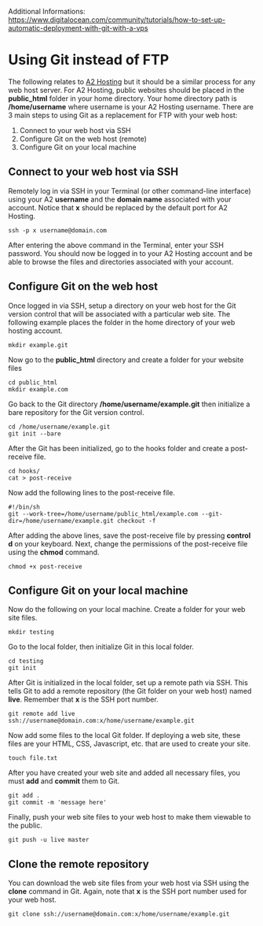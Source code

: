 Additional Informations:
https://www.digitalocean.com/community/tutorials/how-to-set-up-automatic-deployment-with-git-with-a-vps

# Using Git instead of FTP

The following relates to [A2 Hosting](http://www.a2hosting.com) but it should be a similar process for any web host server. For A2 Hosting, public websites should be placed in the **public_html** folder in your home directory. Your home directory path is **/home/username** where username is your A2 Hosting username. There are 3 main steps to using Git as a replacement for FTP with your web host:  
1. Connect to your web host via SSH  
2. Configure Git on the web host (remote)  
3. Configure Git on your local machine

## Connect to your web host via SSH

Remotely log in via SSH in your Terminal (or other command-line interface) using your A2 **username** and the **domain name** associated with your account. Notice that **x** should be replaced by the default port for A2 Hosting.

```
ssh -p x username@domain.com
```
After entering the above command in the Terminal, enter your SSH password. You should now be logged in to your A2 Hosting account and be able to browse the files and directories associated with your account.

## Configure Git on the web host

Once logged in via SSH, setup a directory on your web host for the Git version control that will be associated with a particular web site. The following example places the folder in the home directory of your web hosting account.
```
mkdir example.git
```
Now go to the **public_html** directory and create a folder for your website files
```
cd public_html
mkdir example.com
```
Go back to the Git directory **/home/username/example.git** then initialize a bare repository for the Git version control.
```
cd /home/username/example.git
git init --bare
````
After the Git has been initialized, go to the hooks folder and create a post-receive file.  
```
cd hooks/
cat > post-receive
```
Now add the following lines to the post-receive file.  
```
#!/bin/sh
git --work-tree=/home/username/public_html/example.com --git-dir=/home/username/example.git checkout -f
```
After adding the above lines, save the post-receive file by pressing **control d** on your keyboard. Next, change the permissions of the post-receive file using the **chmod** command. 
```
chmod +x post-receive
```

## Configure Git on your local machine

Now do the following on your local machine. Create a folder for your web site files.
```
mkdir testing
```
Go to the local folder, then initialize Git in this local folder.
```
cd testing
git init
```
After Git is initialized in the local folder, set up a remote path via SSH. This tells Git to add a remote repository (the Git folder on your web host) named **live**. Remember that **x** is the SSH port number.
```
git remote add live ssh://username@domain.com:x/home/username/example.git
```
Now add some files to the local Git folder. If deploying a web site, these files are your HTML, CSS, Javascript, etc. that are used to create your site. 
```
touch file.txt
```
After you have created your web site and added all necessary files, you must **add** and **commit** them to Git.
```
git add .
git commit -m 'message here'
```
Finally, push your web site files to your web host to make them viewable to the public.
```
git push -u live master
```

## Clone the remote repository

You can download the web site files from your web host via SSH using the **clone** command in Git. Again, note that **x** is the SSH port number used for your web host.
```
git clone ssh://username@domain.com:x/home/username/example.git
```

